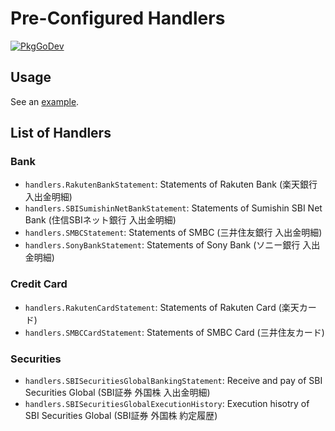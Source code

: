 Pre-Configured Handlers
=======================

[![PkgGoDev](https://pkg.go.dev/badge/go.nownabe.dev/bqloader/contrib/handlers)](https://pkg.go.dev/go.nownabe.dev/bqloader/contrib/handlers)

## Usage

See an [example](https://github.com/nownabe/go-bqloader/blob/main/examples/pre_configured_handlers/bqload.go).

## List of Handlers

### Bank

* `handlers.RakutenBankStatement`: Statements of Rakuten Bank (楽天銀行 入出金明細)
* `handlers.SBISumishinNetBankStatement`: Statements of Sumishin SBI Net Bank (住信SBIネット銀行 入出金明細)
* `handlers.SMBCStatement`: Statements of SMBC (三井住友銀行 入出金明細)
* `handlers.SonyBankStatement`: Statements of Sony Bank (ソニー銀行 入出金明細)

### Credit Card

* `handlers.RakutenCardStatement`: Statements of Rakuten Card (楽天カード)
* `handlers.SMBCCardStatement`: Statements of SMBC Card (三井住友カード)

### Securities

* `handlers.SBISecuritiesGlobalBankingStatement`: Receive and pay of SBI Securities Global (SBI証券 外国株 入出金明細)
* `handlers.SBISecuritiesGlobalExecutionHistory`: Execution hisotry of SBI Securities Global (SBI証券 外国株 約定履歴)
